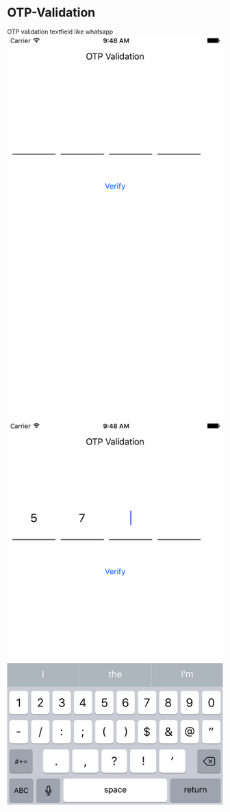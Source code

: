# OTP-Validation
OTP validation textfield like whatsapp
![ScreenShot](https://github.com/nithinbemitk/OTP-Validation/blob/master/Screenshots/1.png)
![ScreenShot](https://github.com/nithinbemitk/OTP-Validation/blob/master/Screenshots/2.png)
